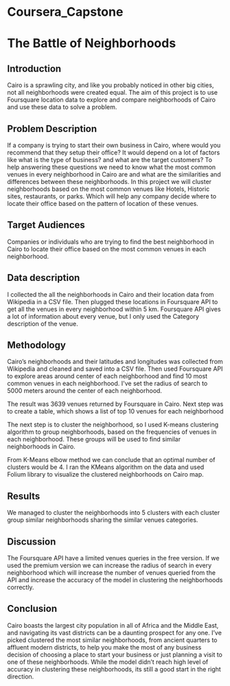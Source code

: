 # Coursera_Capstone
# The Battle of Neighborhoods

## Introduction
Cairo is a sprawling city, and like you probably noticed in other big cities, not all neighborhoods were created equal.
The aim of this project is to use Foursquare location data to explore and compare neighborhoods of Cairo and use these data to solve a problem.

## Problem Description
If a company is trying to start their own business in Cairo, where would you recommend that they setup their office? It would depend on a lot of factors like what is the type of business? and what are the target customers? 
To help answering these questions we need to know what the most common venues in every neighborhood in Cairo are and what are the similarities and differences between these neighborhoods. 
In this project we will cluster neighborhoods based on the most common venues like Hotels, Historic sites, restaurants, or parks. Which will help any company decide where to locate their office based on the pattern of location of these venues. 

## Target Audiences
Companies or individuals who are trying to find the best neighborhood in Cairo to locate their office based on the most common venues in each neighborhood.

## Data description
I collected the all the neighborhoods in Cairo and their location data from Wikipedia in a CSV file. Then plugged these locations in Foursquare API to get all the venues in every neighborhood within 5 km.
Foursquare API gives a lot of information about every venue, but I only used the Category description of the venue. 


## Methodology
Cairo’s neighborhoods and their latitudes and longitudes was collected from Wikipedia and cleaned and saved into a CSV file. 
Then used Foursquare API to explore areas around center of each neighborhood and find 10 most common venues in each neighborhood. I've set the radius of search to 5000 meters around the center of each neighborhood. 

The result was 3639 venues returned by Foursquare in Cairo. Next step was to create a table, which shows a list of top 10 venues for each neighborhood

The next step is to cluster the neighborhood, so I used K-means clustering algorithm to group neighborhoods, based on the frequencies of venues in each neighborhood. These groups will be used to find similar neighborhoods in Cairo.

From K-Means elbow method we can conclude that an optimal number of clusters would be 4.
I ran the KMeans algorithm on the data and used Folium library to visualize the clustered neighborhoods on Cairo map.

## Results
We managed to cluster the neighborhoods into 5 clusters with each cluster group similar neighborhoods sharing the similar venues categories.

## Discussion
The Foursquare API have a limited venues queries in the free version. If we used the premium version we can increase the radius of search in every neighborhood which will increase the number of venues queried from the API and increase the accuracy of the model in clustering the neighborhoods correctly. 

## Conclusion
Cairo boasts the largest city population in all of Africa and the Middle East, and navigating its vast districts can be a daunting prospect for any one. I’ve picked clustered the most similar neighborhoods, from ancient quarters to affluent modern districts, to help you make the most of any business decision of choosing a place to start your business or just planning a visit to one of these neighborhoods.
While the model didn’t reach high level of accuracy in clustering these neighborhoods, its still a good start in the right direction. 

